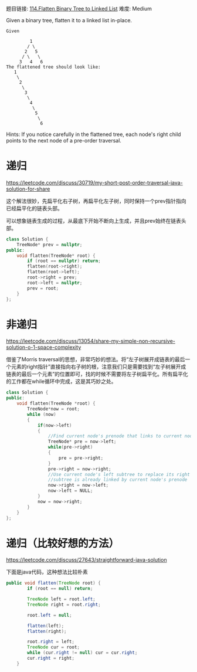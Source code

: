 题目链接: [114.Flatten Binary Tree to Linked List][1]
难度: Medium

Given a binary tree, flatten it to a linked list in-place.
```
Given

         1
        / \
       2   5
      / \   \
     3   4   6
The flattened tree should look like:
   1
    \
     2
      \
       3
        \
         4
          \
           5
            \
             6
```


Hints:
If you notice carefully in the flattened tree, each node's right child points to the next node of a pre-order traversal.


# 递归

https://leetcode.com/discuss/30719/my-short-post-order-traversal-java-solution-for-share

这个解法很妙，先扁平化右子树，再扁平化左子树，同时保持一个prev指针指向已经扁平化的链表头部。

可以想象链表生成的过程，从最底下开始不断向上生成，并且prev始终在链表头部。

```cpp
class Solution {
    TreeNode* prev = nullptr;
public:
    void flatten(TreeNode* root) {
        if (root == nullptr) return;
        flatten(root->right);
        flatten(root->left);
        root->right = prev;
        root->left = nullptr;
        prev = root;
    }
};
```

# 非递归

https://leetcode.com/discuss/13054/share-my-simple-non-recursive-solution-o-1-space-complexity

借鉴了Morris traversal的思想，非常巧妙的想法。将“左子树展开成链表的最后一个元素的right指针”直接指向右子树的根，注意我们只是需要找到“左子树展开成链表的最后一个元素”的位置即可，找的时候不需要将左子树扁平化。所有扁平化的工作都在while循环中完成，这是其巧妙之处。

```cpp
class Solution {
public:
    void flatten(TreeNode *root) {
        TreeNode*now = root;
        while (now)
        {
            if(now->left)
            {
                //Find current node's prenode that links to current node's right subtree
                TreeNode* pre = now->left;
                while(pre->right)
                {
                    pre = pre->right;
                }
                pre->right = now->right;
                //Use current node's left subtree to replace its right subtree(original right 
                //subtree is already linked by current node's prenode
                now->right = now->left;
                now->left = NULL;
            }
            now = now->right;
        }
    }
};
```

# 递归（比较好想的方法）

https://leetcode.com/discuss/27643/straightforward-java-solution

下面是java代码，这种想法比较朴素

```java
public void flatten(TreeNode root) {
        if (root == null) return;

        TreeNode left = root.left;
        TreeNode right = root.right;

        root.left = null;

        flatten(left);
        flatten(right);

        root.right = left;
        TreeNode cur = root;
        while (cur.right != null) cur = cur.right;
        cur.right = right;
    }
```

[1]: https://leetcode.com/problems/flatten-binary-tree-to-linked-list/